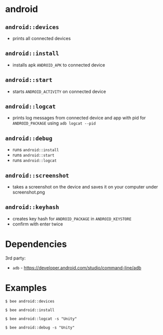 android
=======

`android::devices`
------------------
- prints all connected devices

`android::install`
------------------
- installs apk `ANDROID_APK` to connected device

`android::start`
------------------
- starts `ANDROID_ACTIVITY` on connected device

`android::logcat`
-----------------
- prints log messages from connected device and
  app with pid for `ANDROID_PACKAGE` using `adb logcat --pid`

`android::debug`
-----------------
- runs `android::install`
- runs `android::start`
- runs `android::logcat`

`android::screenshot`
-----------------
- takes a screenshot on the device and saves it on your computer under screenshot.png

`android::keyhash`
-----------------
- creates key hash for `ANDROID_PACKAGE` in `ANDROID_KEYSTORE`
- confirm with enter twice


Dependencies
============
3rd party:
- `adb` - https://developer.android.com/studio/command-line/adb

Examples
========
```
$ bee android::devices

$ bee android::install

$ bee android::logcat -s "Unity"

$ bee android::debug -s "Unity"
```
